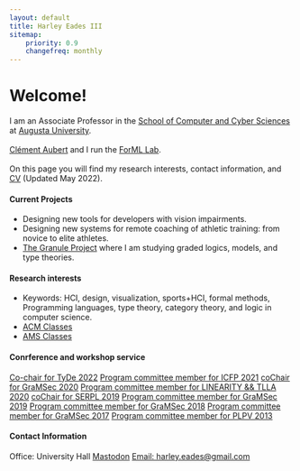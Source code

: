 ```yaml
---
layout: default
title: Harley Eades III
sitemap:
    priority: 0.9
    changefreq: monthly
---
```


Welcome!
===

I am an Associate Professor in the <a href="https://www.augusta.edu/ccs/">School of Computer and Cyber
Sciences</a> at <a href="http://www.augusta.edu" target="_blank">Augusta
  University</a>.
<br><br>
<a href="http://spots.augusta.edu/caubert/">Clément Aubert</a> and I run the <a href="https://the-au-forml-lab.github.io/">ForML Lab</a>.
<br><br>
On this page you will find my research interests, contact
information, and <a href="includes/cv.pdf">CV</a> (Updated
May 2022).

#### Current Projects

- Designing new tools for developers with vision impairments.
- Designing new systems for remote coaching of athletic training: from
  novice to elite athletes.
- <a href="https://granule-project.github.io/">The Granule Project</a>
  where I am studying graded logics, models, and type theories.

#### Research interests

- Keywords: HCI, design, visualization, sports+HCI, formal methods, Programming
  languages, type theory, category theory, and logic in computer
  science.
- [ACM Classes](/ACM-classes.html)
- [AMS Classes](/AMS-classes.html)

#### Conrference and workshop service

<div class="list-group">
  <a href="https://icfp22.sigplan.org/home/tyde-2022" class="list-group-item">Co-chair for TyDe 2022</a>
  <a href="https://icfp19.sigplan.org/series/icfp" class="list-group-item">Program committee member for ICFP 2021</a>
  <a href="http://gramsec.uni.lu/" class="list-group-item">coChair for GraMSec 2020</a>
  <a href="https://lipn.univ-paris13.fr/LinearityTLLA2020/" class="list-group-item">Program committee member for LINEARITY && TLLA 2020</a>
  <a href="https://the-au-forml-lab.github.io/SERPL2019" class="list-group-item">coChair for SERPL 2019</a>
  <a href="http://gramsec.uni.lu/https://gramsec.uni.lu/2019/organization.php" class="list-group-item">Program committee member for GraMSec 2019</a>
  <a href="http://gramsec.uni.lu/https://gramsec.uni.lu/2018/organization.php" class="list-group-item">Program committee member for GraMSec 2018</a>
  <a href="http://gramsec.uni.lu/2017/organization.php" class="list-group-item">Program committee member for GraMSec 2017</a>
  <a href="http://plpv.tcs.ifi.lmu.de" class="list-group-item">Program committee member for PLPV 2013</a>
</div>

<h4>Contact Information</h4>

<div class="list-group">
  <a class="list-group-item">Office: University Hall</a>
  <a rel="me" href="https://hci.social/@heades">Mastodon</a>
  <a href="mailto:harley.eades@gmail.com" class="list-group-item">Email: harley.eades@gmail.com</a>
</div>  

